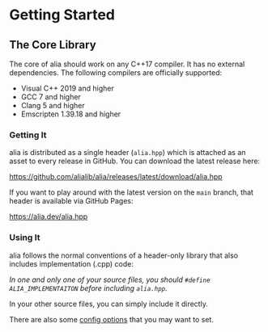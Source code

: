 Getting Started
===============

The Core Library
----------------

The core of alia should work on any C++17 compiler. It has no external
dependencies. The following compilers are officially supported:

- Visual C++ 2019 and higher
- GCC 7 and higher
- Clang 5 and higher
- Emscripten 1.39.18 and higher

### Getting It

alia is distributed as a single header (`alia.hpp`) which is attached as an
asset to every release in GitHub. You can download the latest release here:

https://github.com/alialib/alia/releases/latest/download/alia.hpp

If you want to play around with the latest version on the `main` branch, that
header is available via GitHub Pages:

https://alia.dev/alia.hpp

### Using It

alia follows the normal conventions of a header-only library that also includes
implementation (.cpp) code:

*In one and only one of your source files, you should `#define
ALIA_IMPLEMENTAITON` before including `alia.hpp`.*

In your other source files, you can simply include it directly.

There are also some [config options](configuration.md) that you may want to
set.

